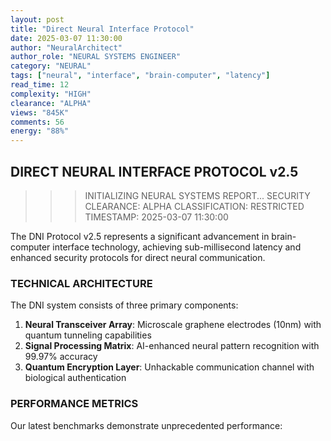 ```yaml
---
layout: post
title: "Direct Neural Interface Protocol"
date: 2025-03-07 11:30:00
author: "NeuralArchitect"
author_role: "NEURAL SYSTEMS ENGINEER"
category: "NEURAL"
tags: ["neural", "interface", "brain-computer", "latency"]
read_time: 12
complexity: "HIGH"
clearance: "ALPHA"
views: "845K"
comments: 56
energy: "88%"
---
```


## DIRECT NEURAL INTERFACE PROTOCOL v2.5

>>> INITIALIZING NEURAL SYSTEMS REPORT...
>>> SECURITY CLEARANCE: ALPHA
>>> CLASSIFICATION: RESTRICTED
>>> TIMESTAMP: 2025-03-07 11:30:00

The DNI Protocol v2.5 represents a significant advancement in brain-computer interface technology, achieving sub-millisecond latency and enhanced security protocols for direct neural communication.

### TECHNICAL ARCHITECTURE

The DNI system consists of three primary components:

1. **Neural Transceiver Array**: Microscale graphene electrodes (10nm) with quantum tunneling capabilities
2. **Signal Processing Matrix**: AI-enhanced neural pattern recognition with 99.97% accuracy
3. **Quantum Encryption Layer**: Unhackable communication channel with biological authentication

### PERFORMANCE METRICS

Our latest benchmarks demonstrate unprecedented performance:
